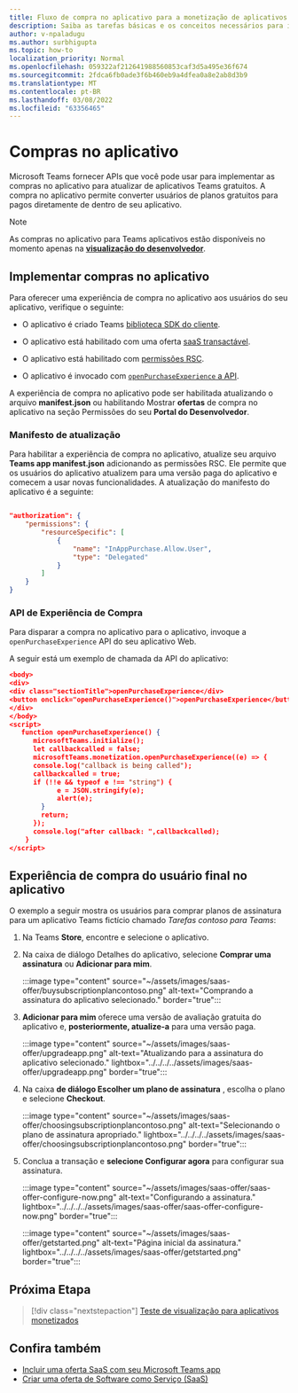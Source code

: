 ```yaml
---
title: Fluxo de compra no aplicativo para a monetização de aplicativos
description: Saiba as tarefas básicas e os conceitos necessários para implementar compras no aplicativo e funcionalidade de avaliação em aplicativos do teams.
author: v-npaladugu
ms.author: surbhigupta
ms.topic: how-to
localization_priority: Normal
ms.openlocfilehash: 059322af212641988560853caf3d5a495e36f674
ms.sourcegitcommit: 2fdca6fb0ade3f6b460eb9a4dfea0a8e2ab8d3b9
ms.translationtype: MT
ms.contentlocale: pt-BR
ms.lasthandoff: 03/08/2022
ms.locfileid: "63356465"
---
```

# <a name="in-app-purchases"></a>Compras no aplicativo

Microsoft Teams fornecer APIs que você pode usar para implementar as compras no aplicativo para atualizar de aplicativos Teams gratuitos. A compra no aplicativo permite converter usuários de planos gratuitos para pagos diretamente de dentro de seu aplicativo.

> [!NOTE]
> As compras no aplicativo para Teams aplicativos estão disponíveis no momento apenas na [**visualização do desenvolvedor**](/microsoftteams/platform/resources/dev-preview/developer-preview-intro).

## <a name="implement-in-app-purchases"></a>Implementar compras no aplicativo

Para oferecer uma experiência de compra no aplicativo aos usuários do seu aplicativo, verifique o seguinte:

* O aplicativo é criado Teams [biblioteca SDK do cliente](https://github.com/OfficeDev/microsoft-teams-library-js).

* O aplicativo está habilitado com uma oferta [saaS transactável](~/concepts/deploy-and-publish/appsource/prepare/include-saas-offer.md).

* O aplicativo está habilitado com [permissões RSC](#update-manifest).

* O aplicativo é invocado com [`openPurchaseExperience` a API](#purchase-experience-api).

A experiência de compra no aplicativo pode ser habilitada atualizando o arquivo **manifest.json** ou habilitando Mostrar **ofertas** de compra no aplicativo na seção Permissões do seu **Portal do Desenvolvedor**.

### <a name="update-manifest"></a>Manifesto de atualização

Para habilitar a experiência de compra no aplicativo, atualize seu arquivo **Teams app manifest.json** adicionando as permissões RSC. Ele permite que os usuários do aplicativo atualizem para uma versão paga do aplicativo e comecem a usar novas funcionalidades. A atualização do manifesto do aplicativo é a seguinte:

```json

"authorization": {
    "permissions": {
        "resourceSpecific": [
            {
                "name": "InAppPurchase.Allow.User",
                "type": "Delegated"
            }
        ]
    }
}
```

### <a name="purchase-experience-api"></a>API de Experiência de Compra

Para disparar a compra no aplicativo para o aplicativo, invoque a `openPurchaseExperience` API do seu aplicativo Web.

A seguir está um exemplo de chamada da API do aplicativo:

```json
<body> 
<div> 
<div class="sectionTitle">openPurchaseExperience</div> 
<button onclick="openPurchaseExperience()">openPurchaseExperience</button> 
</div> 
</body> 
<script> 
   function openPurchaseExperience() {
      microsoftTeams.initialize();
      let callbackcalled = false;
      microsoftTeams.monetization.openPurchaseExperience((e) => {
      console.log("callback is being called");
      callbackcalled = true;  
      if (!!e && typeof e !== "string") {
            e = JSON.stringify(e);
            alert(e);
        }
        return;
      });
      console.log("after callback: ",callbackcalled);
    } 
</script> 
```

## <a name="end-user-in-app-purchasing-experience"></a>Experiência de compra do usuário final no aplicativo

O exemplo a seguir mostra os usuários para comprar planos de assinatura para um aplicativo Teams fictício chamado *Tarefas contoso para Teams*:

1. Na Teams **Store**, encontre e selecione o aplicativo.

1. Na caixa de diálogo Detalhes do aplicativo, selecione **Comprar uma assinatura** ou **Adicionar para mim**.

    :::image type="content" source="~/assets/images/saas-offer/buysubscriptionplancontoso.png" alt-text="Comprando a assinatura do aplicativo selecionado." border="true":::

1. **Adicionar para mim** oferece uma versão de avaliação gratuita do aplicativo e, **posteriormente, atualize-a** para uma versão paga.

    :::image type="content" source="~/assets/images/saas-offer/upgradeapp.png" alt-text="Atualizando para a assinatura do aplicativo selecionado." lightbox="../../../../assets/images/saas-offer/upgradeapp.png" border="true":::

1. Na caixa **de diálogo Escolher um plano de assinatura** , escolha o plano e selecione **Checkout**.

    :::image type="content" source="~/assets/images/saas-offer/choosingsubscriptionplancontoso.png" alt-text="Selecionando o plano de assinatura apropriado." lightbox="../../../../assets/images/saas-offer/choosingsubscriptionplancontoso.png" border="true":::

1. Conclua a transação e **selecione Configurar agora** para configurar sua assinatura.

    :::image type="content" source="~/assets/images/saas-offer/saas-offer-configure-now.png" alt-text="Configurando a assinatura." lightbox="../../../../assets/images/saas-offer/saas-offer-configure-now.png" border="true":::

    :::image type="content" source="~/assets/images/saas-offer/getstarted.png" alt-text="Página inicial da assinatura." lightbox="../../../../assets/images/saas-offer/getstarted.png" border="true":::

## <a name="next-step"></a>Próxima Etapa

> [!div class="nextstepaction"]
> [Teste de visualização para aplicativos monetizados](~/concepts/deploy-and-publish/appsource/prepare/Test-preview-for-monetized-apps.md)

## <a name="see-also"></a>Confira também

* [Incluir uma oferta SaaS com seu Microsoft Teams app](~/concepts/deploy-and-publish/appsource/prepare/include-saas-offer.md)
* [Criar uma oferta de Software como Serviço (SaaS)](include-saas-offer.md#create-your-saas-offer)
